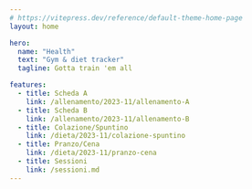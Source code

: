 ```yaml
---
# https://vitepress.dev/reference/default-theme-home-page
layout: home

hero:
  name: "Health"
  text: "Gym & diet tracker"
  tagline: Gotta train 'em all

features:
  - title: Scheda A
    link: /allenamento/2023-11/allenamento-A
  - title: Scheda B
    link: /allenamento/2023-11/allenamento-B
  - title: Colazione/Spuntino
    link: /dieta/2023-11/colazione-spuntino
  - title: Pranzo/Cena
    link: /dieta/2023-11/pranzo-cena
  - title: Sessioni
    link: /sessioni.md
---
```

